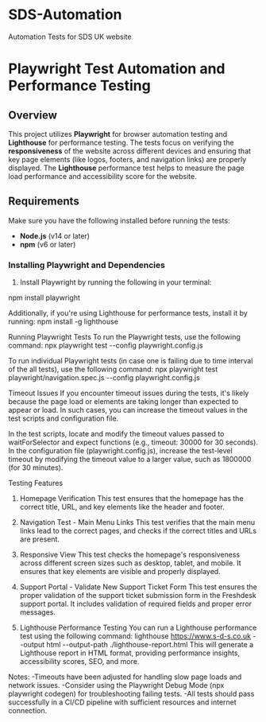 # SDS-Automation
Automation Tests for SDS UK website
# Playwright Test Automation and Performance Testing

## Overview
This project utilizes **Playwright** for browser automation testing and **Lighthouse** for performance testing. The tests focus on verifying the **responsiveness** of the website across different devices and ensuring that key page elements (like logos, footers, and navigation links) are properly displayed. The **Lighthouse** performance test helps to measure the page load performance and accessibility score for the website.

## Requirements
Make sure you have the following installed before running the tests:

- **Node.js** (v14 or later)
- **npm** (v6 or later)

### Installing Playwright and Dependencies
1. Install Playwright by running the following in your terminal:

npm install playwright

Additionally, if you're using Lighthouse for performance tests, install it by running:
npm install -g lighthouse

Running Playwright Tests
To run the Playwright tests, use the following command:
npx playwright test --config playwright.config.js

To run individual Playwright tests (in case one is failing due to time interval of the all tests), use the following command:
npx playwright test playwright/navigation.spec.js --config playwright.config.js

Timeout Issues
If you encounter timeout issues during the tests, it's likely because the page load or elements are taking longer than expected to appear or load. In such cases, you can increase the timeout values in the test scripts and configuration file.

In the test scripts, locate and modify the timeout values passed to waitForSelector and expect functions (e.g., timeout: 30000 for 30 seconds).
In the configuration file (playwright.config.js), increase the test-level timeout by modifying the timeout value to a larger value, such as 1800000 (for 30 minutes).


Testing Features
1. Homepage Verification
This test ensures that the homepage has the correct title, URL, and key elements like the header and footer.

2. Navigation Test - Main Menu Links
This test verifies that the main menu links lead to the correct pages, and checks if the correct titles and URLs are present.

3. Responsive View
This test checks the homepage's responsiveness across different screen sizes such as desktop, tablet, and mobile. It ensures that key elements are visible and properly displayed.

4. Support Portal - Validate New Support Ticket Form
This test ensures the proper validation of the support ticket submission form in the Freshdesk support portal. It includes validation of required fields and proper error messages.


5. Lighthouse Performance Testing
You can run a Lighthouse performance test using the following command:
lighthouse https://www.s-d-s.co.uk --output html --output-path ./lighthouse-report.html
This will generate a Lighthouse report in HTML format, providing performance insights, accessibility scores, SEO, and more.

Notes:
-Timeouts have been adjusted for handling slow page loads and network issues.
-Consider using the Playwright Debug Mode (npx playwright codegen) for troubleshooting failing tests.
-All tests should pass successfully in a CI/CD pipeline with sufficient resources and internet connection.

